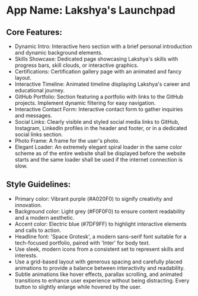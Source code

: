 # **App Name**: Lakshya's Launchpad

## Core Features:

- Dynamic Intro: Interactive hero section with a brief personal introduction and dynamic background elements.
- Skills Showcase: Dedicated page showcasing Lakshya's skills with progress bars, skill clouds, or interactive graphics.
- Certifications: Certification gallery page with an animated and fancy layout.
- Interactive Timeline: Animated timeline displaying Lakshya's career and educational journey.
- GitHub Portfolio: Section featuring a portfolio with links to the GitHub projects. Implement dynamic filtering for easy navigation.
- Interactive Contact Form: Interactive contact form to gather inquiries and messages.
- Social Links: Clearly visible and styled social media links to GitHub, Instagram, LinkedIn profiles in the header and footer, or in a dedicated social links section.
- Photo Frame: A frame for the user's photo.
- Elegant Loader: An extremely elegant spiral loader in the same color scheme as of the entire website shall be displayed before the website starts and the same loader shall be used if the internet connection is slow.

## Style Guidelines:

- Primary color: Vibrant purple (#A020F0) to signify creativity and innovation.
- Background color: Light grey (#F0F0F0) to ensure content readability and a modern aesthetic.
- Accent color: Electric blue (#7DF9FF) to highlight interactive elements and calls to action.
- Headline font: 'Space Grotesk', a modern sans-serif font suitable for a tech-focused portfolio, paired with 'Inter' for body text.
- Use sleek, modern icons from a consistent set to represent skills and interests.
- Use a grid-based layout with generous spacing and carefully placed animations to provide a balance between interactivity and readability.
- Subtle animations like hover effects, parallax scrolling, and animated transitions to enhance user experience without being distracting. Every button to slightly enlarge while hovered by the user.